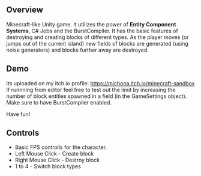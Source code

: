 ## Overview

Minecraft-like Unity game. It utilizes the power of **Entity Component Systems**, C# Jobs and the BurstCompiler. It has the basic features of destroying and creating blocks of different types. As the player moves (or jumps out of the current island) new fields of blocks are generated (using noise generators) and blocks further away are destroyed. 

## Demo

Its uploaded on my itch.io profile: https://michona.itch.io/minecraft-sandbox </br>
If runnning from editor feel free to test out the limit by increasing the number of block entities spawned in a field (in the GameSettings object). Make sure to have BurstCompiler enabled. </br>

Have fun!

## Controls
* Basic FPS controlls for the character.
* Left Mouse Click - Create block
* Right Mouse Click - Destroy block
* 1 to 4 - Switch block types